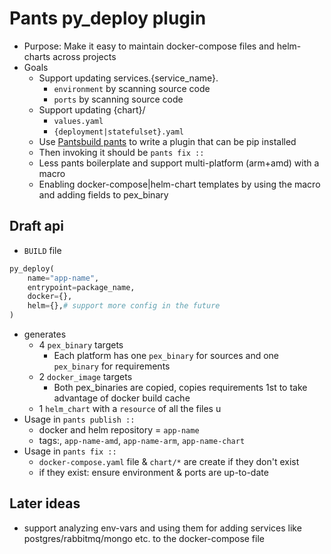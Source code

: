 # Pants py_deploy plugin
- Purpose: Make it easy to maintain docker-compose files and helm-charts across projects
- Goals
  - Support updating services.{service_name}.
    - `environment` by scanning source code
    - `ports` by scanning source code
  - Support updating {chart}/
    - `values.yaml`
    - `{deployment|statefulset}.yaml`
  - Use [Pantsbuild pants](https://www.pantsbuild.org/docs) to write a plugin that can be pip installed
  - Then invoking it should be `pants fix ::`
  - Less pants boilerplate and support multi-platform (arm+amd) with a macro
  - Enabling docker-compose|helm-chart templates by using the macro and adding fields to pex_binary

## Draft api
- `BUILD` file
```python
py_deploy(
    name="app-name",
    entrypoint=package_name,
    docker={},
    helm={},# support more config in the future
)
```
- generates
  - 4 `pex_binary` targets
    - Each platform has one `pex_binary` for sources and one `pex_binary` for requirements
  - 2 `docker_image` targets
    - Both pex_binaries are copied, copies requirements 1st to take advantage of docker build cache
  - 1 `helm_chart` with a `resource` of all the files u
- Usage in `pants publish ::`
  - docker and helm repository = `app-name`
  - tags:, `app-name-amd`, `app-name-arm`, `app-name-chart`
- Usage in `pants fix ::`
  - `docker-compose.yaml` file & `chart/*` are create if they don't exist
  - if they exist: ensure environment & ports are up-to-date

## Later ideas
- support analyzing env-vars and using them for adding services like postgres/rabbitmq/mongo etc. to the docker-compose file
